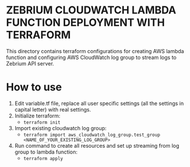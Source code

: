 # ZEBRIUM CLOUDWATCH LAMBDA FUNCTION DEPLOYMENT WITH TERRAFORM
This directory contains terraform configurations for creating AWS lambda
function and configuring AWS CloudWatch log group to stream logs to
Zebrium API server. 

# How to use
1. Edit variable.tf file, replace all user specific settings (all the settings in capital letter) with real settings.
2. Initialize terraform:
   * `terraform init`
3. Import existing cloudwatch log group:
   * `terraform import aws_cloudwatch_log_group.test_group <NAME_OF_YOUR_EXISTING_LOG_GROUP>`
4. Run command to create all resources and set up streaming from log group to lambda function:
   * `terraform apply`
